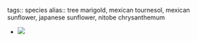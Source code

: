 tags:: species
alias:: tree marigold, mexican tournesol, mexican sunflower, japanese sunflower, nitobe chrysanthemum

- ![](https://peach-geographical-bat-397.mypinata.cloud/ipfs/QmbuEk64NuzRv9pFnsVvgGFzCYmTr3mQehKNxZuZ1NHyAB)